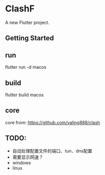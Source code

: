# ClashF

A new Flutter project.

## Getting Started

## run
flutter run -d macos

## build
flutter build macos

## core
core from: https://github.com/yaling888/clash

## TODO:
- 自动处理配置文件的端口、tun、dns配置
- 需要显示网速？
- windows
- linux

